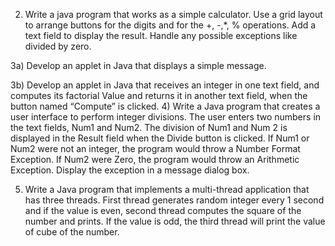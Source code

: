 2) Write a java program that works as a simple calculator. Use a grid layout to arrange buttons for the digits and for the +, -,*, % operations. Add a text field to display the result. Handle any possible exceptions like divided by zero.

3a) Develop an applet in Java that displays a simple message.

3b) Develop an applet in Java that receives an integer in one text field, and computes its factorial Value and returns it in another text field, when the button named “Compute” is clicked.
4) Write a Java program that creates a user interface to perform integer divisions. The user enters two numbers in the text fields, Num1 and Num2. The division of Num1 and Num 2 is displayed in the Result field when the Divide button is clicked. If Num1 or Num2 were not an integer, the program would throw a Number Format Exception. If Num2 were Zero, the program would throw an Arithmetic Exception. Display the exception in a message dialog box.

5) Write a Java program that implements a multi-thread application that has three threads. First thread generates random integer every 1 second and if the value is even, second thread computes the square of the number and prints. If the value is odd, the third thread will print the value of cube of the number.
